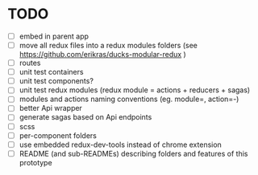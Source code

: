 TODO
====

- [ ] embed in parent app
- [ ] move all redux files into a redux modules folders (see https://github.com/erikras/ducks-modular-redux )
- [ ] routes
- [ ] unit test containers
- [ ] unit test components?
- [ ] unit test redux modules (redux module = actions + reducers + sagas)
- [ ] modules and actions naming conventions (eg. module=<entity>, action=<entity>-<verb>)
- [ ] better Api wrapper
- [ ] generate sagas based on Api endpoints
- [ ] scss
- [ ] per-component folders
- [ ] use embedded redux-dev-tools instead of chrome extension
- [ ] README (and sub-READMEs) describing folders and features of this prototype

